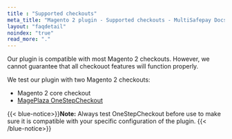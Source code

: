 ```yaml
---
title : "Supported checkouts"
meta_title: "Magento 2 plugin - Supported checkouts - MultiSafepay Docs"
layout: "faqdetail"
noindex: "true"
read_more: "."
---
```


Our plugin is compatible with most Magento 2 checkouts. However, we cannot guarantee that all checkouot features will function properly.

We test our plugin with two Magento 2 checkouts:  

- Magento 2 core checkout  
- [MagePlaza OneStepCheckout](https://www.mageplaza.com/magento-2-one-step-checkout-extension)

{{< blue-notice>}}**Note:** Always test OneStepCheckout before use to make sure it is compatible with your specific configuration of the plugin. {{< /blue-notice>}}

